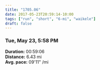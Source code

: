 ```yaml
---
title: "1705.06"
date: 2017-05-23T20:59:14-10:00
tags: ["run", "short", "6-mi", "waikele"]
draft: false
---
```


### Tue, May 23, 5:58 PM

**Duration:** 00:59:06  
**Distance:** 6.43 mi  
**Avg. pace:** 09'11" /mi